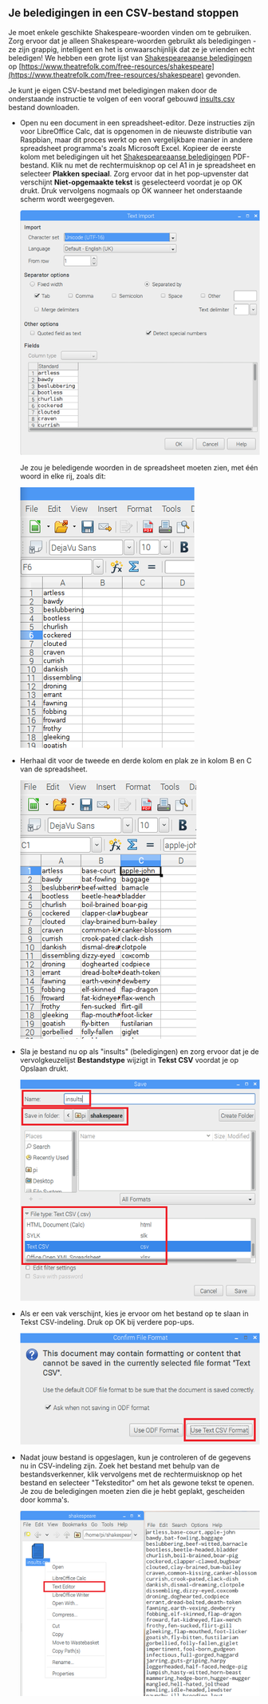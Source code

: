 ## Je beledigingen in een CSV-bestand stoppen

Je moet enkele geschikte Shakespeare-woorden vinden om te gebruiken. Zorg ervoor dat je alleen Shakespeare-woorden gebruikt als beledigingen - ze zijn grappig, intelligent en het is onwaarschijnlijk dat ze je vrienden echt beledigen! We hebben een grote lijst van [Shakespeareaanse beledigingen](https://www.theatrefolk.com/freebies/shakespearean-insults.pdf) op [https://www.theatrefolk.com/free-resources/shakespeare](https://www.theatrefolk.com/free-resources/shakespeare) gevonden.

Je kunt je eigen CSV-bestand met beledigingen maken door de onderstaande instructie te volgen of een vooraf gebouwd [insults.csv](resources/insults.csv) bestand downloaden.

- Open nu een document in een spreadsheet-editor. Deze instructies zijn voor LibreOffice Calc, dat is opgenomen in de nieuwste distributie van Raspbian, maar dit proces werkt op een vergelijkbare manier in andere spreadsheet programma's zoals Microsoft Excel. Kopieer de eerste kolom met beledigingen uit het [Shakespeareaanse beledigingen](https://www.theatrefolk.com/freebies/shakespearean-insults.pdf) PDF-bestand. Klik nu met de rechtermuisknop op cel A1 in je spreadsheet en selecteer **Plakken speciaal**. Zorg ervoor dat in het pop-upvenster dat verschijnt **Niet-opgemaakte tekst** is geselecteerd voordat je op OK drukt. Druk vervolgens nogmaals op OK wanneer het onderstaande scherm wordt weergegeven.

  ![Dialoog plakken](images/paste-dialogue.png)

  Je zou je beledigende woorden in de spreadsheet moeten zien, met één woord in elke rij, zoals dit:

  ![Eerste kolom met beledigingen](images/first-column.png)


- Herhaal dit voor de tweede en derde kolom en plak ze in kolom B en C van de spreadsheet.

  ![Alle kolommen](images/all-cols.png)

- Sla je bestand nu op als "insults" (beledigingen) en zorg ervoor dat je de vervolgkeuzelijst **Bestandstype** wijzigt in **Tekst CSV** voordat je op Opslaan drukt.

  ![Sla je bestand op](images/saving-file.png)

- Als er een vak verschijnt, kies je ervoor om het bestand op te slaan in Tekst CSV-indeling. Druk op OK bij verdere pop-ups.

  ![Opslaan in tekst CSV-formaat](images/use-text-csv.png)

- Nadat jouw bestand is opgeslagen, kun je controleren of de gegevens nu in CSV-indeling zijn. Zoek het bestand met behulp van de bestandsverkenner, klik vervolgens met de rechtermuisknop op het bestand en selecteer "Teksteditor" om het als gewone tekst te openen. Je zou de beledigingen moeten zien die je hebt geplakt, gescheiden door komma's.

  ![Zie het CSV-formaat](images/see-format.png)

